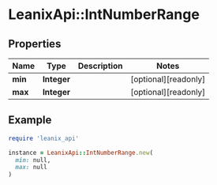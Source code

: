 # LeanixApi::IntNumberRange

## Properties

| Name | Type | Description | Notes |
| ---- | ---- | ----------- | ----- |
| **min** | **Integer** |  | [optional][readonly] |
| **max** | **Integer** |  | [optional][readonly] |

## Example

```ruby
require 'leanix_api'

instance = LeanixApi::IntNumberRange.new(
  min: null,
  max: null
)
```

